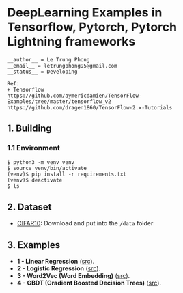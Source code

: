 # DeepLearning Examples in Tensorflow, Pytorch, Pytorch Lightning frameworks 

```
__author__ = Le Trung Phong
__email__ = letrungphong95@gmail.com
__status__ = Developing

Ref:
+ Tensorflow 
https://github.com/aymericdamien/TensorFlow-Examples/tree/master/tensorflow_v2
https://github.com/dragen1860/TensorFlow-2.x-Tutorials
```

## 1. Building
### 1.1 Environment  

```
$ python3 -m venv venv 
$ source venv/bin/activate
(venv)$ pip install -r requirements.txt
(venv)$ deactivate 
$ ls 
```

## 2. Dataset 

+ [CIFAR10](https://www.kaggle.com/c/cifar-10/data): Download and put into the `/data` folder 
## 3. Examples  

- **1 - Linear Regression** ([src](https://github.com/letrungphong95/DeepLearning-Examples/tree/dev/src/linear_regression)). 
- **2 - Logistic Regression** ([src](https://github.com/letrungphong95/DeepLearning-Examples/tree/dev/src/logistic_regression)). 
- **3 - Word2Vec (Word Embedding)** ([src](https://github.com/letrungphong95/DeepLearning-Examples/tree/dev/src/word2vec)).
- **4 - GBDT (Gradient Boosted Decision Trees)** ([src](https://github.com/letrungphong95/DeepLearning-Examples/tree/dev/src/gbdt)).
